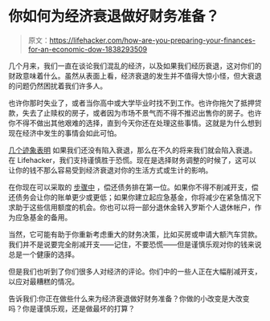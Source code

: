 # 你如何为经济衰退做好财务准备？

> 原文：<https://lifehacker.com/how-are-you-preparing-your-finances-for-an-economic-dow-1838293509>

几个月来，我们一直在谈论我们混乱的经济，以及如果我们经历衰退，这对你们的财政意味着什么。虽然从表面上看，经济衰退的发生并不值得大惊小怪，但大衰退的问题仍然困扰着我们许多人。



也许你那时失业了，或者当你高中或大学毕业时找不到工作。也许你拖欠了抵押贷款，失去了止赎权的房子，或者因为市场不景气而不得不推迟出售你的房子。也许你不得不做出其他艰难的选择，直到今天你还在处理这些事情。这就是为什么想到现在经济中发生的事情会如此可怕。

[几个迹象表明](https://twocents.lifehacker.com/how-youll-know-a-recession-is-coming-1837273628) 如果我们还没有陷入衰退，那么在不久的将来我们就会陷入衰退。在 Lifehacker，我们支持谨慎胜于恐慌。现在是选择财务调整的时候了，这可以让你的钱不那么容易受到经济衰退对你的生活方式或生计的影响。

在你现在可以采取的 [步骤中](https://lifehacker.com/how-to-prepare-for-an-economic-downturn-1831320497) ，偿还债务排在第一位。如果你不得不削减开支，偿还债务会让你的账单更少或更低；如果你建立起应急基金，你将减少在紧急情况下求助于这些信用额度的机会。你也可以将一部分退休金转入罗斯个人退休帐户，作为应急基金的备用。

当然，它可能有助于你重新考虑重大的财务决策，比如买房或申请大额汽车贷款。我们并不是说要完全削减开支——记住，不要恐慌——但是谨慎乐观对你的钱来说总是一个健康的选择。

但是我们也听到了你们很多人对经济的评论。你们中的一些人正在大幅削减开支，以应对最糟糕的情况。

告诉我们:你正在做些什么来为经济衰退做好财务准备？你做的小改变是大改变吗？你是谨慎乐观，还是做最坏的打算？